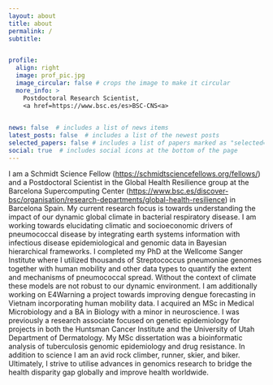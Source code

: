 ```yaml
---
layout: about
title: about
permalink: /
subtitle:


profile:
  align: right
  image: prof_pic.jpg
  image_circular: false # crops the image to make it circular
  more_info: >
    Postdoctoral Research Scientist,
    <a href=https://www.bsc.es/es>BSC-CNS<a>
    

news: false  # includes a list of news items
latest_posts: false  # includes a list of the newest posts
selected_papers: false # includes a list of papers marked as "selected={true}"
social: true  # includes social icons at the bottom of the page
---
```


I am a Schmidt Science Fellow (https://schmidtsciencefellows.org/fellows/) and a Postdoctoral Scientist in the Global Health Resilience group at the Barcelona Supercomputing Center (https://www.bsc.es/discover-bsc/organisation/research-departments/global-health-resilience) in Barcelona Spain. 
My current research focus is towards understanding the impact of our dynamic global climate in bacterial respiratory disease. 
I am working towards elucidating climatic and socioeconomic drivers of pneumococcal disease by integrating earth systems information with infectious disease epidemiological and genomic data in Bayesian hierarchical frameworks. I completed my PhD at the Wellcome Sanger Institute where I utilized thousands of Streptococcus pneumoniae genomes together with human mobility and other data types to quantify the extent and mechanisms of pneumococcal spread. Without the context of climate these models are not robust to our dynamic environment. I am additionally working on E4Warning a project towards improving dengue forecasting in Vietnam incorporating human mobility data. 
I acquired an MSc in Medical Microbiology and a BA in Biology with a minor in neuroscience. I was previously a research associate focused on genetic epidemiology for projects in both the Huntsman Cancer Institute and the University of Utah Department of Dermatology. My MSc dissertation was a bioinformatic analysis of tuberculosis genomic epidemiology and drug resistance. 
In addition to science I am an avid rock climber, runner, skier, and biker. Ultimately, I strive to utilise advances in genomics research to bridge the health disparity gap globally and improve health worldwide.
